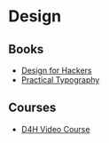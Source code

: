# Design

## Books

- [Design for Hackers](https://www.safaribooksonline.com/library/view/design-for-hackers/9781119998952/)
- [Practical Typography](https://practicaltypography.com/)

## Courses

- [D4H Video Course](https://designforhackers.com/d4h-video/)
